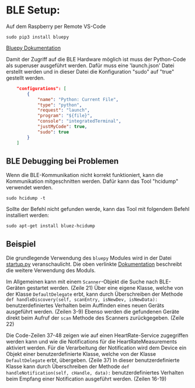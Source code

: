 # BLE Setup:

Auf dem Raspberry per Remote VS-Code

```shell
sudo pip3 install bluepy
```
[Bluepy Dokumentation](https://ianharvey.github.io/bluepy-doc/)

Damit der Zugriff auf die BLE Hardware möglich ist muss der Python-Code als superuser ausgeführt werden.
Dafür muss eine 'launch.json' Datei erstellt werden und in dieser Datei die Konfiguration "sudo" auf "true" gestellt werden.
```json
    "configurations": [
        {
            "name": "Python: Current File",
            "type": "python",
            "request": "launch",
            "program": "${file}",
            "console": "integratedTerminal",
            "justMyCode": true,
            "sudo": true
        }
    ]
```


## BLE Debugging bei Problemen

Wenn die BLE-Kommunikation nicht korrekt funktioniert, kann die Kommunikation mitgeschnitten werden. Dafür kann das Tool "hcidump" verwendet werden.
```console
sudo hcidump -t
```

Sollte der Befehl nicht gefunden werde, kann das Tool mit folgendem Befehl installiert werden:

```console
sudo apt-get install bluez-hcidump
```
## Beispiel

Die grundlegende Verwendung des ```bluepy``` Modules wird in der Datei [startup.py]([exampleURL](https://github.com/ag00se/rpi_ble_python/blob/master/startup.py)) veranschaulicht. Die oben verlinkte [Dokumentation](https://ianharvey.github.io/bluepy-doc/) beschreibt die weitere Verwendung des Moduls.

Im Allgemeinen kann mit einem ```Scanner```-Objekt die Suche nach BLE-Geräten gestartet werden. (Zeile 21) Über eine eigene Klasse, welche von der Klasse ```DefaultDelegate``` erbt, kann durch Überschreiben der Methode ```def handleDiscovery(self, scanEntry, isNewDev, isNewData):``` benutzerdefiniertes Verhalten beim Auffinden eines neuen Geräts ausgeführt werden. (Zeilen 3-9) Ebenso werden die gefundenen Geräte direkt beim Aufruf der ```scan``` Methode des Scanners zurückgegeben. (Zeile 22)

Die Code-Zeilen 37-48 zeigen wie auf einen HeartRate-Service zugegriffen werden kann und wie die Notifications für die HeartRateMeasurements aktiviert werden. Für die Verarbeitung der Notification wird dem Device ein Objekt einer benutzerdefinierte Klasse, welche von der Klasse ```DefaultDelegate``` erbt, übergeben. (Zeile 37) In dieser benutzerdefinierte Klasse kann durch Überschreiben der Methode ```def handleNotification(self, cHandle, data):``` benutzerdefiniertes Verhalten beim Empfang einer Notification ausgeführt werden. (Zeilen 16-19)

